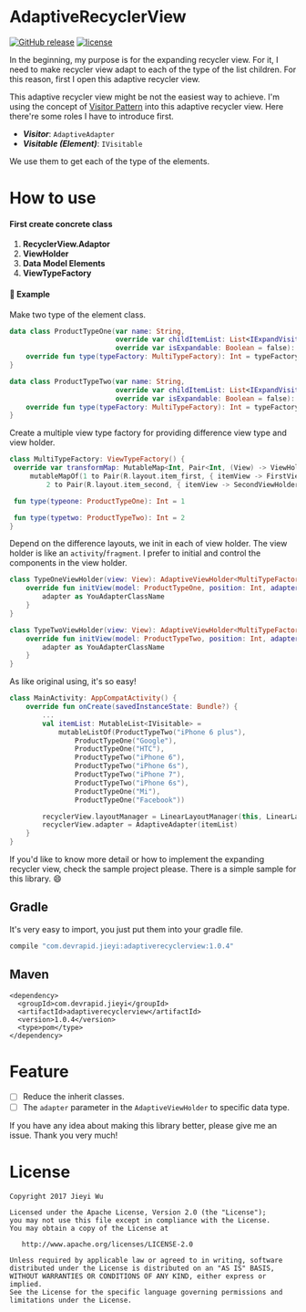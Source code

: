 # AdaptiveRecyclerView

[![GitHub release](https://img.shields.io/github/release/pokk/AdaptiveRecyclerView.svg?style=flat-square)](https://github.com/pokk/AdaptiveRecyclerView)
[![license](https://img.shields.io/github/license/pokk/AdaptiveRecyclerView.svg?style=flat-square)](https://github.com/pokk/AdaptiveRecyclerView)

In the beginning, my purpose is for the expanding recycler view. For it, I need to make recycler
view adapt to each of the type of the list children. For this reason, first I open this adaptive
recycler view.

This adaptive recycler view might be not the easiest way to achieve. I'm using the concept of [Visitor
Pattern](http://www.wikiwand.com/en/Visitor_pattern) into this adaptive recycler view. Here there're
some roles I have to introduce first.

- **_Visitor_**: `AdaptiveAdapter`
- **_Visitable (Element)_**: `IVisitable`

We use them to get each of the type of the elements.

# How to use

#### First create concrete class

1. **RecyclerView.Adaptor**
2. **ViewHolder**
3. **Data Model Elements**
4. **ViewTypeFactory**

#### 🍷 Example

Make two type of the element class.

```kotlin
data class ProductTypeOne(var name: String,
                          override var childItemList: List<IExpandVisitor> = emptyList(),
                          override var isExpandable: Boolean = false): IVisitable {
    override fun type(typeFactory: MultiTypeFactory): Int = typeFactory.type(this)
}

data class ProductTypeTwo(var name: String,
                          override var childItemList: List<IExpandVisitor> = emptyList(),
                          override var isExpandable: Boolean = false): IVisitable {
    override fun type(typeFactory: MultiTypeFactory): Int = typeFactory.type(this)
}
```

Create a multiple view type factory for providing difference view type and view holder.

```kotlin
class MultiTypeFactory: ViewTypeFactory() {
 override var transformMap: MutableMap<Int, Pair<Int, (View) -> ViewHolder>> =
     mutableMapOf(1 to Pair(R.layout.item_first, { itemView -> FirstViewHolder(itemView) }),
         2 to Pair(R.layout.item_second, { itemView -> SecondViewHolder(itemView) }))

 fun type(typeone: ProductTypeOne): Int = 1

 fun type(typetwo: ProductTypeTwo): Int = 2
}
```

Depend on the difference layouts, we init in each of view holder. The view holder is like an
`activity`/`fragment`. I prefer to initial and control the components in the view holder.

```kotlin
class TypeOneViewHolder(view: View): AdaptiveViewHolder<MultiTypeFactory, ProductTypeOne>(view) {
    override fun initView(model: ProductTypeOne, position: Int, adapter: Any) {
        adapter as YouAdapterClassName
    }
}

class TypeTwoViewHolder(view: View): AdaptiveViewHolder<MultiTypeFactory, ProductTypeTwo>(view) {
    override fun initView(model: ProductTypeTwo, position: Int, adapter: Any) {
        adapter as YouAdapterClassName
    }
}
```

As like original using, it's so easy!

```kotlin
class MainActivity: AppCompatActivity() {
    override fun onCreate(savedInstanceState: Bundle?) {
        ...
        val itemList: MutableList<IVisitable> =
            mutableListOf(ProductTypeTwo("iPhone 6 plus"),
                ProductTypeOne("Google"),
                ProductTypeOne("HTC"),
                ProductTypeTwo("iPhone 6"),
                ProductTypeTwo("iPhone 6s"),
                ProductTypeTwo("iPhone 7"),
                ProductTypeTwo("iPhone 6s"),
                ProductTypeOne("Mi"),
                ProductTypeOne("Facebook"))

        recyclerView.layoutManager = LinearLayoutManager(this, LinearLayoutManager.VERTICAL, false)
        recyclerView.adapter = AdaptiveAdapter(itemList)
    }
}
```

If you'd like to know more detail or how to implement the expanding recycler view, check the sample project
please. There is a simple sample for this library. 😄

## Gradle

It's very easy to import, you just put them into your gradle file.

```gradle
compile "com.devrapid.jieyi:adaptiverecyclerview:1.0.4"
```

## Maven

```maven
<dependency>
  <groupId>com.devrapid.jieyi</groupId>
  <artifactId>adaptiverecyclerview</artifactId>
  <version>1.0.4</version>
  <type>pom</type>
</dependency>
```

# Feature

- [ ] Reduce the inherit classes.
- [ ] The `adapter` parameter in the `AdaptiveViewHolder` to specific data type.

If you have any idea about making this library better, please give me an issue.
Thank you very much!

# License

```
Copyright 2017 Jieyi Wu

Licensed under the Apache License, Version 2.0 (the "License");
you may not use this file except in compliance with the License.
You may obtain a copy of the License at

   http://www.apache.org/licenses/LICENSE-2.0

Unless required by applicable law or agreed to in writing, software
distributed under the License is distributed on an "AS IS" BASIS,
WITHOUT WARRANTIES OR CONDITIONS OF ANY KIND, either express or implied.
See the License for the specific language governing permissions and
limitations under the License.
```
